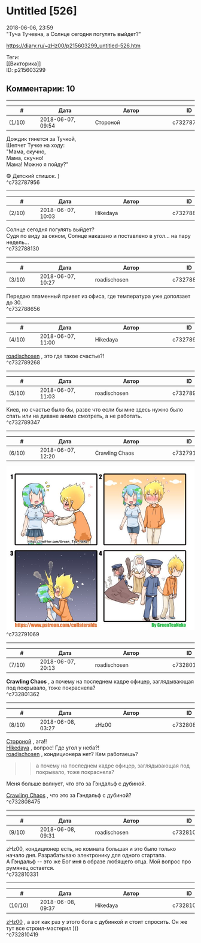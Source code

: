 Untitled [526]
==============

  
2018-06-06, 23:59  
 "Туча Тучевна, а Солнце сегодня погулять выйдет?"   
  
<https://diary.ru/~zHz00/p215603299_untitled-526.htm>  
  
Теги:  
[[Викторика]]  
ID: p215603299  


Комментарии: 10
---------------

  


---



|         #         |              Дата              |                     Автор                     |           ID           |
| --- | --- | --- | --- |
| (1/10) | 2018-06-07, 09:54 | Стороной | c732787956 |

  
 Дождик тянется за Тучкой,   
 Шепчет Тучке на ходу:   
 "Мама, скучно,   
 Мама, скучно!   
 Мама! Можно я пойду?"   
   
 © Детский стишок. )   
 ^c732787956

---



|         #         |              Дата              |                     Автор                     |           ID           |
| --- | --- | --- | --- |
| (2/10) | 2018-06-07, 10:03 | Hikedaya | c732788130 |

  
  Солнце сегодня погулять выйдет?    
 Судя по виду за окном, Солнце наказано и поставлено в угол... на пару недель...   
 ^c732788130

---



|         #         |              Дата              |                     Автор                     |           ID           |
| --- | --- | --- | --- |
| (3/10) | 2018-06-07, 10:27 | roadischosen | c732788656 |

  
 Передаю пламенный привет из офиса, где температура уже доползает до 30.   
 ^c732788656

---



|         #         |              Дата              |                     Автор                     |           ID           |
| --- | --- | --- | --- |
| (4/10) | 2018-06-07, 11:00 | Hikedaya | c732789268 |

  
  [roadischosen](http://roadischosen.diary.ru)  , это где такое счастье?!   
 ^c732789268

---



|         #         |              Дата              |                     Автор                     |           ID           |
| --- | --- | --- | --- |
| (5/10) | 2018-06-07, 11:03 | roadischosen | c732789347 |

  
 Киев, но счастье было бы, разве что если бы мне здесь нужно было спать или на диване аниме смотреть, а не работать.   
 ^c732789347

---



|         #         |              Дата              |                     Автор                     |           ID           |
| --- | --- | --- | --- |
| (6/10) | 2018-06-07, 12:20 | Crawling Chaos | c732791069 |

  
 ![](pics/85744475.png)   
 ^c732791069

---



|         #         |              Дата              |                     Автор                     |           ID           |
| --- | --- | --- | --- |
| (7/10) | 2018-06-07, 20:13 | roadischosen | c732801362 |

  
  **Crawling Chaos**  , а почему на последнем кадре офицер, заглядывающая под покрывало, тоже покраснела?   
 ^c732801362

---



|         #         |              Дата              |                     Автор                     |           ID           |
| --- | --- | --- | --- |
| (8/10) | 2018-06-08, 03:27 | zHz00 | c732808475 |

  
  [Стороной](http://1047.diary.ru "И васильки, и я, и тополя")  , ага!!   
  [Hikedaya](http://hikedaya.diary.ru "Записная книжка")  , вопрос! Где угол у неба?!   
  [roadischosen](http://roadischosen.diary.ru)  , кондиционера нет? Кем работаешь?   
 >>а почему на последнем кадре офицер, заглядывающая под покрывало, тоже покраснела?   
   
 Меня больше волнует, что это за Гэндальф с дубиной.   
   
  [Crawling Chaos](http://degozaru.diary.ru "Фундаментальная ошибка атрибуции")  , что это за Гэндальф с дубиной?   
 ^c732808475

---



|         #         |              Дата              |                     Автор                     |           ID           |
| --- | --- | --- | --- |
| (9/10) | 2018-06-08, 09:31 | roadischosen | c732810331 |

  
 zHz00, кондиционер есть, но комната большая и это было только начало дня. Разрабатываю электронику для одного стартапа.   
 А Гэндальф -- это же Бог  ~~иня~~  в образе любящего отца. Мой вопрос про румянец остается.   
 ^c732810331

---



|         #         |              Дата              |                     Автор                     |           ID           |
| --- | --- | --- | --- |
| (10/10) | 2018-06-08, 09:37 | Hikedaya | c732810419 |

  
  [zHz00](https://zHz00.diary.ru "Untitled")  , а вот как раз у этого бога с дубинкой и стоит спросить. Он же тут все строил-мастерил )))   
 ^c732810419